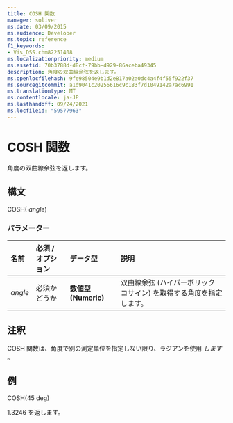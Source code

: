 ```yaml
---
title: COSH 関数
manager: soliver
ms.date: 03/09/2015
ms.audience: Developer
ms.topic: reference
f1_keywords:
- Vis_DSS.chm82251408
ms.localizationpriority: medium
ms.assetid: 70b3788d-d8cf-79bb-d929-86aceba49345
description: 角度の双曲線余弦を返します。
ms.openlocfilehash: 9fe98504e9b1d2e817a02a0dc4a4f4f55f922f37
ms.sourcegitcommit: a1d9041c20256616c9c183f7d1049142a7ac6991
ms.translationtype: MT
ms.contentlocale: ja-JP
ms.lasthandoff: 09/24/2021
ms.locfileid: "59577963"
---
```

# <a name="cosh-function"></a>COSH 関数

角度の双曲線余弦を返します。
  
## <a name="syntax"></a>構文

COSH( *angle*) 
  
### <a name="parameters"></a>パラメーター

|**名前**|**必須 / オプション**|**データ型**|**説明**|
|:-----|:-----|:-----|:-----|
| _angle_ <br/> |必須かどうか  <br/> |**数値型 (Numeric)** <br/> |双曲線余弦 (ハイパーボリック コサイン) を取得する角度を指定します。  <br/> |
   
## <a name="remarks"></a>注釈

COSH 関数は、角度で別の測定単位を指定しない限り、ラジアンを使用  *します*  。 
  
## <a name="example"></a>例

COSH(45 deg) 
  
1.3246 を返します。 
  

